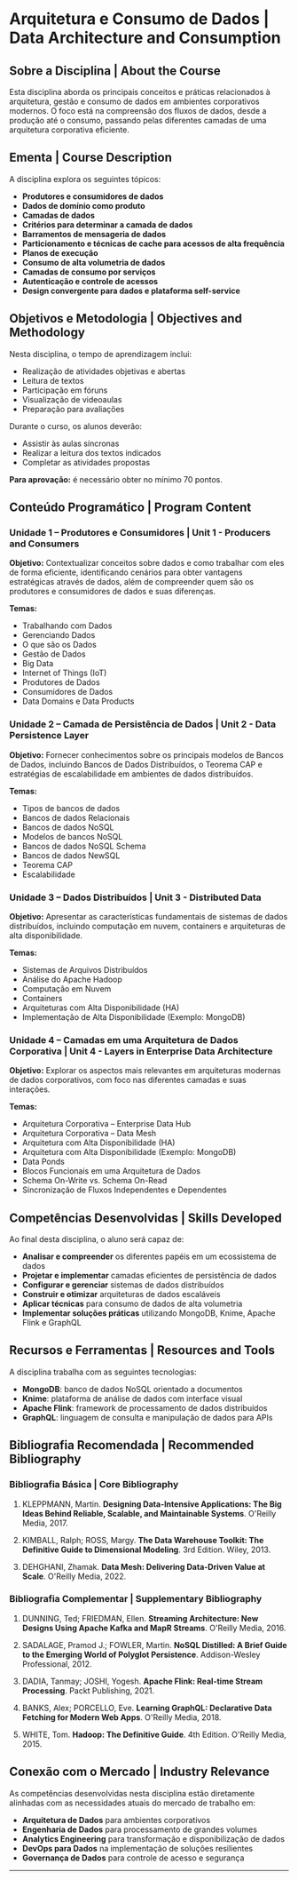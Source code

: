 # Arquitetura e Consumo de Dados | Data Architecture and Consumption


## Sobre a Disciplina | About the Course

Esta disciplina aborda os principais conceitos e práticas relacionados à arquitetura, gestão e consumo de dados em ambientes corporativos modernos. O foco está na compreensão dos fluxos de dados, desde a produção até o consumo, passando pelas diferentes camadas de uma arquitetura corporativa eficiente.

## Ementa | Course Description

A disciplina explora os seguintes tópicos:

* **Produtores e consumidores de dados**
* **Dados de domínio como produto**
* **Camadas de dados**
* **Critérios para determinar a camada de dados**
* **Barramentos de mensageria de dados**
* **Particionamento e técnicas de cache para acessos de alta frequência**
* **Planos de execução**
* **Consumo de alta volumetria de dados**
* **Camadas de consumo por serviços**
* **Autenticação e controle de acessos**
* **Design convergente para dados e plataforma self-service**

## Objetivos e Metodologia | Objectives and Methodology

Nesta disciplina, o tempo de aprendizagem inclui:
- Realização de atividades objetivas e abertas
- Leitura de textos
- Participação em fóruns
- Visualização de videoaulas
- Preparação para avaliações

Durante o curso, os alunos deverão:
- Assistir às aulas síncronas
- Realizar a leitura dos textos indicados
- Completar as atividades propostas

**Para aprovação:** é necessário obter no mínimo 70 pontos.

## Conteúdo Programático | Program Content

### Unidade 1 – Produtores e Consumidores | Unit 1 - Producers and Consumers

**Objetivo:** Contextualizar conceitos sobre dados e como trabalhar com eles de forma eficiente, identificando cenários para obter vantagens estratégicas através de dados, além de compreender quem são os produtores e consumidores de dados e suas diferenças.

**Temas:**
- Trabalhando com Dados
- Gerenciando Dados
- O que são os Dados
- Gestão de Dados
- Big Data
- Internet of Things (IoT)
- Produtores de Dados
- Consumidores de Dados
- Data Domains e Data Products

### Unidade 2 – Camada de Persistência de Dados | Unit 2 - Data Persistence Layer

**Objetivo:** Fornecer conhecimentos sobre os principais modelos de Bancos de Dados, incluindo Bancos de Dados Distribuídos, o Teorema CAP e estratégias de escalabilidade em ambientes de dados distribuídos.

**Temas:**
- Tipos de bancos de dados
- Bancos de dados Relacionais
- Bancos de dados NoSQL
- Modelos de bancos NoSQL
- Bancos de dados NoSQL Schema
- Bancos de dados NewSQL
- Teorema CAP
- Escalabilidade

### Unidade 3 – Dados Distribuídos | Unit 3 - Distributed Data

**Objetivo:** Apresentar as características fundamentais de sistemas de dados distribuídos, incluindo computação em nuvem, containers e arquiteturas de alta disponibilidade.

**Temas:**
- Sistemas de Arquivos Distribuídos
- Análise do Apache Hadoop
- Computação em Nuvem
- Containers
- Arquiteturas com Alta Disponibilidade (HA)
- Implementação de Alta Disponibilidade (Exemplo: MongoDB)

### Unidade 4 – Camadas em uma Arquitetura de Dados Corporativa | Unit 4 - Layers in Enterprise Data Architecture

**Objetivo:** Explorar os aspectos mais relevantes em arquiteturas modernas de dados corporativos, com foco nas diferentes camadas e suas interações.

**Temas:**
- Arquitetura Corporativa – Enterprise Data Hub
- Arquitetura Corporativa – Data Mesh
- Arquitetura com Alta Disponibilidade (HA)
- Arquitetura com Alta Disponibilidade (Exemplo: MongoDB)
- Data Ponds
- Blocos Funcionais em uma Arquitetura de Dados
- Schema On-Write vs. Schema On-Read
- Sincronização de Fluxos Independentes e Dependentes


## Competências Desenvolvidas | Skills Developed

Ao final desta disciplina, o aluno será capaz de:

- **Analisar e compreender** os diferentes papéis em um ecossistema de dados
- **Projetar e implementar** camadas eficientes de persistência de dados
- **Configurar e gerenciar** sistemas de dados distribuídos
- **Construir e otimizar** arquiteturas de dados escaláveis
- **Aplicar técnicas** para consumo de dados de alta volumetria
- **Implementar soluções práticas** utilizando MongoDB, Knime, Apache Flink e GraphQL

## Recursos e Ferramentas | Resources and Tools

A disciplina trabalha com as seguintes tecnologias:

- **MongoDB**: banco de dados NoSQL orientado a documentos
- **Knime**: plataforma de análise de dados com interface visual
- **Apache Flink**: framework de processamento de dados distribuídos
- **GraphQL**: linguagem de consulta e manipulação de dados para APIs

## Bibliografia Recomendada | Recommended Bibliography

### Bibliografia Básica | Core Bibliography

1. KLEPPMANN, Martin. **Designing Data-Intensive Applications: The Big Ideas Behind Reliable, Scalable, and Maintainable Systems**. O'Reilly Media, 2017.

2. KIMBALL, Ralph; ROSS, Margy. **The Data Warehouse Toolkit: The Definitive Guide to Dimensional Modeling**. 3rd Edition. Wiley, 2013.

3. DEHGHANI, Zhamak. **Data Mesh: Delivering Data-Driven Value at Scale**. O'Reilly Media, 2022.

### Bibliografia Complementar | Supplementary Bibliography

1. DUNNING, Ted; FRIEDMAN, Ellen. **Streaming Architecture: New Designs Using Apache Kafka and MapR Streams**. O'Reilly Media, 2016.

2. SADALAGE, Pramod J.; FOWLER, Martin. **NoSQL Distilled: A Brief Guide to the Emerging World of Polyglot Persistence**. Addison-Wesley Professional, 2012.

3. DADIA, Tanmay; JOSHI, Yogesh. **Apache Flink: Real-time Stream Processing**. Packt Publishing, 2021.

4. BANKS, Alex; PORCELLO, Eve. **Learning GraphQL: Declarative Data Fetching for Modern Web Apps**. O'Reilly Media, 2018.

5. WHITE, Tom. **Hadoop: The Definitive Guide**. 4th Edition. O'Reilly Media, 2015.

## Conexão com o Mercado | Industry Relevance

As competências desenvolvidas nesta disciplina estão diretamente alinhadas com as necessidades atuais do mercado de trabalho em:

- **Arquitetura de Dados** para ambientes corporativos
- **Engenharia de Dados** para processamento de grandes volumes
- **Analytics Engineering** para transformação e disponibilização de dados
- **DevOps para Dados** na implementação de soluções resilientes
- **Governança de Dados** para controle de acesso e segurança

---

